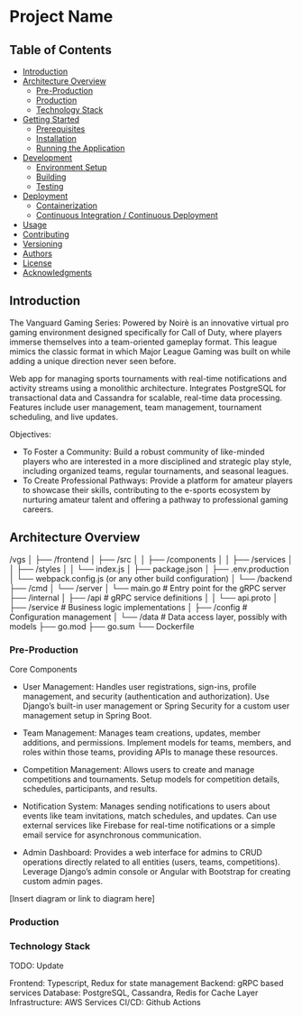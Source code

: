 # Project Name

## Table of Contents
- [Introduction](#introduction)
- [Architecture Overview](#architecture-overview)
  - [Pre-Production](#pre-production)
  - [Production](#production)
  - [Technology Stack](#technology-stack)
- [Getting Started](#getting-started)
  - [Prerequisites](#prerequisites)
  - [Installation](#installation)
  - [Running the Application](#running-the-application)
- [Development](#development)
  - [Environment Setup](#environment-setup)
  - [Building](#building)
  - [Testing](#testing)
- [Deployment](#deployment)
  - [Containerization](#containerization)
  - [Continuous Integration / Continuous Deployment](#continuous-integration--continuous-deployment)
- [Usage](#usage)
- [Contributing](#contributing)
- [Versioning](#versioning)
- [Authors](#authors)
- [License](#license)
- [Acknowledgments](#acknowledgments)

## Introduction
The Vanguard Gaming Series: Powered by Noirè is an innovative virtual pro gaming environment designed specifically for Call of Duty, where players immerse themselves into a team-oriented gameplay format. This league mimics the classic format in which Major League Gaming was built on while adding a unique direction never seen before.

Web app for managing sports tournaments with real-time notifications and activity streams using a monolithic architecture. Integrates PostgreSQL for transactional data and Cassandra for scalable, real-time data processing. Features include user management, team management, tournament scheduling, and live updates.

Objectives:

- To Foster a Community: Build a robust community of like-minded players who are interested in a more disciplined and strategic play style, including organized teams, regular tournaments, and seasonal leagues.
- To Create Professional Pathways: Provide a platform for amateur players to showcase their skills, contributing to the e-sports ecosystem by nurturing amateur talent and offering a pathway to professional gaming careers.

## Architecture Overview

/vgs
│
├── /frontend
│   ├── /src
│   │   ├── /components
│   │   ├── /services
│   │   ├── /styles
│   │   └── index.js
│   ├── package.json
│   ├── .env.production
│   └── webpack.config.js (or any other build configuration)
│
└── /backend
    ├── /cmd
    │   └── /server
    │       └── main.go          # Entry point for the gRPC server
    ├── /internal
    │   ├── /api                 # gRPC service definitions
    │   │   └── api.proto
    │   ├── /service             # Business logic implementations
    │   ├── /config              # Configuration management
    │   └── /data                # Data access layer, possibly with models
    ├── go.mod
    ├── go.sum
    └── Dockerfile

### Pre-Production

Core Components
- User Management:
Handles user registrations, sign-ins, profile management, and security (authentication and authorization).
Use Django’s built-in user management or Spring Security for a custom user management setup in Spring Boot.

- Team Management:
Manages team creations, updates, member additions, and permissions.
Implement models for teams, members, and roles within those teams, providing APIs to manage these resources.
- Competition Management:
Allows users to create and manage competitions and tournaments.
Setup models for competition details, schedules, participants, and results.
- Notification System:
Manages sending notifications to users about events like team invitations, match schedules, and updates.
Can use external services like Firebase for real-time notifications or a simple email service for asynchronous communication.
- Admin Dashboard:
Provides a web interface for admins to CRUD operations directly related to all entities (users, teams, competitions).
Leverage Django’s admin console or Angular with Bootstrap for creating custom admin pages.


[Insert diagram or link to diagram here]

### Production

### Technology Stack 

TODO: Update

Frontend: Typescript, Redux for state management
Backend: gRPC based services
Database: PostgreSQL, Cassandra, Redis for Cache Layer
Infrastructure: AWS Services
CI/CD: Github Actions
